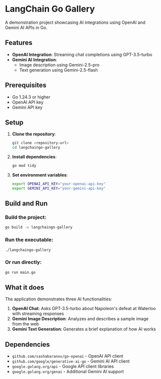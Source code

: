 # LangChain Go Gallery

A demonstration project showcasing AI integrations using OpenAI and Gemini AI APIs in Go.

## Features

- **OpenAI Integration**: Streaming chat completions using GPT-3.5-turbo
- **Gemini AI Integration**: 
  - Image description using Gemini-2.5-pro
  - Text generation using Gemini-2.5-flash

## Prerequisites

- Go 1.24.3 or higher
- OpenAI API key
- Gemini API key

## Setup

1. **Clone the repository**:
   ```bash
   git clone <repository-url>
   cd langchaingo-gallery
   ```

2. **Install dependencies**:
   ```bash
   go mod tidy
   ```

3. **Set environment variables**:
   ```bash
   export OPENAI_API_KEY="your-openai-api-key"
   export GEMINI_API_KEY="your-gemini-api-key"
   ```

## Build and Run

### Build the project:
```bash
go build -o langchaingo-gallery
```

### Run the executable:
```bash
./langchaingo-gallery
```

### Or run directly:
```bash
go run main.go
```

## What it does

The application demonstrates three AI functionalities:

1. **OpenAI Chat**: Asks GPT-3.5-turbo about Napoleon's defeat at Waterloo with streaming responses
2. **Gemini Image Description**: Analyzes and describes a sample image from the web
3. **Gemini Text Generation**: Generates a brief explanation of how AI works

## Dependencies

- `github.com/sashabaranov/go-openai` - OpenAI API client
- `github.com/google/generative-ai-go` - Gemini AI API client
- `google.golang.org/api` - Google API client libraries
- `google.golang.org/genai` - Additional Gemini AI support
